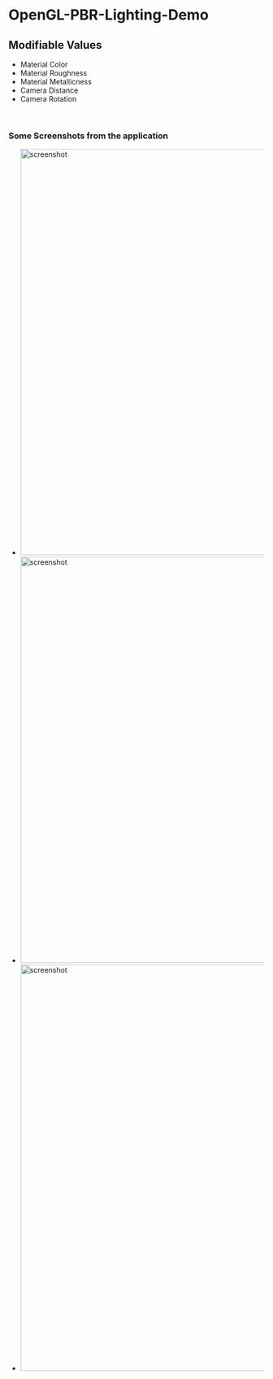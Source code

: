 # OpenGL-PBR-Lighting-Demo




## Modifiable Values
* Material Color
* Material Roughness
* Material Metallicness 
* Camera Distance
* Camera Rotation


<br />

### Some Screenshots from the application
*  <img src="https://user-images.githubusercontent.com/70861720/130795715-25171f76-929d-4127-bdd9-a105b16d93e7.jpg" alt="screenshot" width="800"/>
*  <img src="https://user-images.githubusercontent.com/70861720/130795727-4cf91b04-1170-4099-bcde-33bac435c1eb.jpg" alt="screenshot" width="800"/>
*  <img src="https://user-images.githubusercontent.com/70861720/130795741-302e03f3-a3fd-4008-9e7d-d532f35361f6.jpg" alt="screenshot" width="800"/>



